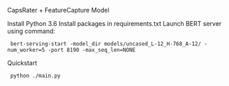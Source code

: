 CapsRater + FeatureCapture Model

Install Python 3.6
Install packages in requirements.txt
Launch BERT server using command:
```
 bert-serving-start -model_dir models/uncased_L-12_H-768_A-12/ -num_worker=5 -port 8190 -max_seq_len=NONE
```
 
Quickstart
```
 python ./main.py
```
